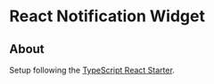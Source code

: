 # React Notification Widget

## About
Setup following the [TypeScript React Starter](https://github.com/Microsoft/TypeScript-React-Starter).